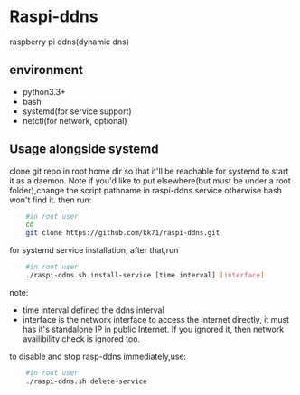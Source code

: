Raspi-ddns
===============

raspberry pi ddns(dynamic dns)

## environment
* python3.3+
* bash
* systemd(for service support)
* netctl(for network, optional)


## Usage alongside systemd

clone git repo in root home dir so that it\'ll be reachable for systemd to start it as a daemon. 
Note if you'd like to put elsewhere(but must be under a root folder),change the script pathname in raspi-ddns.service otherwise bash won't find it.
then run:
```bash
    #in root user
    cd
    git clone https://github.com/kk71/raspi-ddns.git
```

for systemd service installation, after that,run
```bash
    #in root user
    ./raspi-ddns.sh install-service [time interval] [interface]
```

note:
* time interval defined the ddns interval
* interface is the network interface to access the Internet directly, 
it must has it's standalone IP in public Internet. 
If you ignored it, then network availibility check is ignored too.

to disable and stop rasp-ddns immediately,use:
```bash
    #in root user
    ./raspi-ddns.sh delete-service
```
